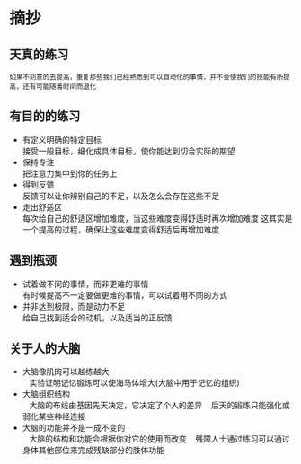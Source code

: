 # 摘抄
## 天真的练习
    如果不刻意的去提高，重复那些我们已经熟悉到可以自动化的事情，并不会使我们的技能有所提高，还有可能随着时间而退化
## 有目的的练习
* 有定义明确的特定目标<br>
    接受一般目标，细化成具体目标，使你能达到切合实际的期望
* 保持专注<br>
    把注意力集中到你的任务上
* 得到反馈<br>
    反馈可以让你辨别自己的不足，以及怎么会存在这些不足
* 走出舒适区<br>
    每次给自己的舒适区增加难度，当这些难度变得舒适时再次增加难度
    这其实是一个提高的过程，确保让这些难度变得舒适后再增加难度
## 遇到瓶颈
* 试着做不同的事情，而非更难的事情<br>
    有时候提高不一定要做更难的事情，可以试着用不同的方式
* 并非达到极限，而是动力不足<br>
    给自己找到适合的动机，以及适当的正反馈
## 关于人的大脑
* 大脑像肌肉可以越练越大<br>
    实验证明记忆锻炼可以使海马体增大(大脑中用于记忆的组织)
* 大脑组织结构<br>
    大脑的布线由基因先天决定，它决定了个人的差异
    后天的锻炼只能强化或弱化某些神经连接
* 大脑的功能并不是一成不变的<br>
    大脑的结构和功能会根据你对它的使用而改变
    残障人士通过练习可以通过身体其他部位来完成残缺部分的肢体功能
